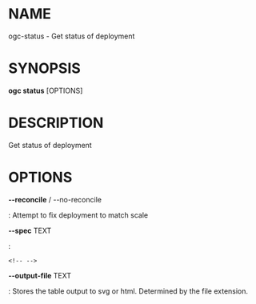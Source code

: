# NAME

ogc-status - Get status of deployment

# SYNOPSIS

**ogc status** \[OPTIONS\]

# DESCRIPTION

Get status of deployment

# OPTIONS

**\--reconcile** / \--no-reconcile

:   Attempt to fix deployment to match scale

**\--spec** TEXT

:   

```{=html}
<!-- -->
```

**\--output-file** TEXT

:   Stores the table output to svg or html. Determined by the file
    extension.
